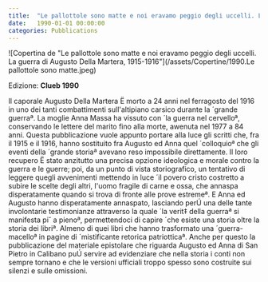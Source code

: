 ```yaml
---
title:  "Le pallottole sono matte e noi eravamo peggio degli uccelli. La guerra di Augusto Della Martera, 1915-1916."
date:   1990-01-01 00:00:00
categories: Pubblications
---
```


![Copertina de "Le pallottole sono matte e noi eravamo peggio degli uccelli. La guerra di Augusto Della Martera, 1915-1916"](/assets/Copertine/1990.Le pallottole sono matte.jpeg)

Edizione: **Clueb 1990**

Il caporale Augusto Della Martera Ë morto a 24 anni nel ferragosto del 1916 in uno dei tanti combattimenti sull'altipiano carsico durante la ´grande guerraª. La moglie Anna Massa ha vissuto con ´la guerra nel cervelloª, conservando le lettere del marito fino alla morte, awenuta nel 1977 a 84 anni. Questa pubblicazione vuole appunto portare alla luce gli scritti che, fra il 1915 e il 1916, hanno sostituito fra Augusto ed Anna quel ´colloquioª che gli eventi della ´grande storiaª avevano reso impossibile direttamente. Il loro recupero Ë stato anzitutto una precisa opzione ideologica e morale contro la guerra e le guerre; poi, da un punto di vista storiografico, un tentativo di leggere quegli avvenimenti mettendo in luce ´il povero cristo costretto a subire le scelte degli altri, l'uomo fragile di carne e ossa, che annaspa disperatamente quando si trova di fronte alle prove estremeª. E Anna ed Augusto hanno disperatamente annaspato, lasciando perÚ una delle tante involontarie testimonianze attraverso la quale ´la verit‡ della guerraª si manifesta pi˘ a pienoª, permettendoci di capire ´che esiste una storia oltre la storia dei libriª. Almeno di quei libri che hanno trasformato una ´guerra-macelloª in pagine di ´mistificante retorica patriotticaª. Anche per questo la pubblicazione del materiale epistolare che riguarda Augusto ed Anna di San Pietro in Calibano puÚ servire ad evidenziare che nella storia i conti non sempre tornano e che le versioni ufficiali troppo spesso sono costruite sui silenzi e sulle omissioni.

